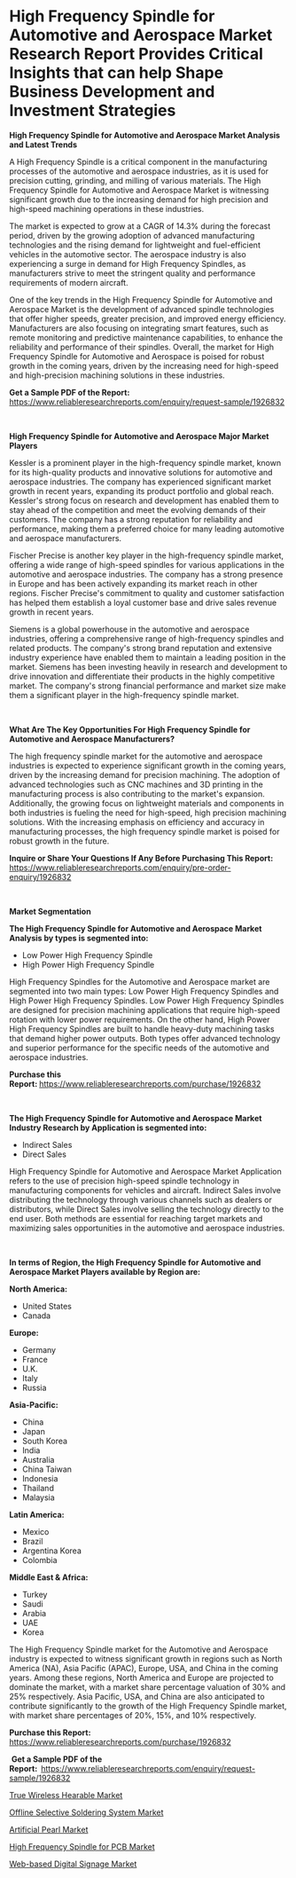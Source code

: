 <p><h1>High Frequency Spindle for Automotive and Aerospace Market Research Report Provides Critical Insights that can help Shape Business Development and Investment Strategies</h1></p><p><strong>High Frequency Spindle for Automotive and Aerospace Market Analysis and Latest Trends</strong></p>
<p><p>A High Frequency Spindle is a critical component in the manufacturing processes of the automotive and aerospace industries, as it is used for precision cutting, grinding, and milling of various materials. The High Frequency Spindle for Automotive and Aerospace Market is witnessing significant growth due to the increasing demand for high precision and high-speed machining operations in these industries. </p><p>The market is expected to grow at a CAGR of 14.3% during the forecast period, driven by the growing adoption of advanced manufacturing technologies and the rising demand for lightweight and fuel-efficient vehicles in the automotive sector. The aerospace industry is also experiencing a surge in demand for High Frequency Spindles, as manufacturers strive to meet the stringent quality and performance requirements of modern aircraft. </p><p>One of the key trends in the High Frequency Spindle for Automotive and Aerospace Market is the development of advanced spindle technologies that offer higher speeds, greater precision, and improved energy efficiency. Manufacturers are also focusing on integrating smart features, such as remote monitoring and predictive maintenance capabilities, to enhance the reliability and performance of their spindles. Overall, the market for High Frequency Spindle for Automotive and Aerospace is poised for robust growth in the coming years, driven by the increasing need for high-speed and high-precision machining solutions in these industries.</p></p>
<p><strong>Get a Sample PDF of the Report:&nbsp;</strong> <a href="https://www.reliableresearchreports.com/enquiry/request-sample/1926832">https://www.reliableresearchreports.com/enquiry/request-sample/1926832</a></p>
<p>&nbsp;</p>
<p><strong>High Frequency Spindle for Automotive and Aerospace Major Market Players</strong></p>
<p><p>Kessler is a prominent player in the high-frequency spindle market, known for its high-quality products and innovative solutions for automotive and aerospace industries. The company has experienced significant market growth in recent years, expanding its product portfolio and global reach. Kessler's strong focus on research and development has enabled them to stay ahead of the competition and meet the evolving demands of their customers. The company has a strong reputation for reliability and performance, making them a preferred choice for many leading automotive and aerospace manufacturers.</p><p>Fischer Precise is another key player in the high-frequency spindle market, offering a wide range of high-speed spindles for various applications in the automotive and aerospace industries. The company has a strong presence in Europe and has been actively expanding its market reach in other regions. Fischer Precise's commitment to quality and customer satisfaction has helped them establish a loyal customer base and drive sales revenue growth in recent years.</p><p>Siemens is a global powerhouse in the automotive and aerospace industries, offering a comprehensive range of high-frequency spindles and related products. The company's strong brand reputation and extensive industry experience have enabled them to maintain a leading position in the market. Siemens has been investing heavily in research and development to drive innovation and differentiate their products in the highly competitive market. The company's strong financial performance and market size make them a significant player in the high-frequency spindle market.</p></p>
<p>&nbsp;</p>
<p><strong>What Are The Key Opportunities For High Frequency Spindle for Automotive and Aerospace Manufacturers?</strong></p>
<p><p>The high frequency spindle market for the automotive and aerospace industries is expected to experience significant growth in the coming years, driven by the increasing demand for precision machining. The adoption of advanced technologies such as CNC machines and 3D printing in the manufacturing process is also contributing to the market's expansion. Additionally, the growing focus on lightweight materials and components in both industries is fueling the need for high-speed, high precision machining solutions. With the increasing emphasis on efficiency and accuracy in manufacturing processes, the high frequency spindle market is poised for robust growth in the future.</p></p>
<p><strong>Inquire or Share Your Questions If Any Before Purchasing This Report:</strong> <a href="https://www.reliableresearchreports.com/enquiry/pre-order-enquiry/1926832">https://www.reliableresearchreports.com/enquiry/pre-order-enquiry/1926832</a></p>
<p>&nbsp;</p>
<p><strong>Market Segmentation</strong></p>
<p><strong>The High Frequency Spindle for Automotive and Aerospace Market Analysis by types is segmented into:</strong></p>
<p><ul><li>Low Power High Frequency Spindle</li><li>High Power High Frequency Spindle</li></ul></p>
<p><p>High Frequency Spindles for the Automotive and Aerospace market are segmented into two main types: Low Power High Frequency Spindles and High Power High Frequency Spindles. Low Power High Frequency Spindles are designed for precision machining applications that require high-speed rotation with lower power requirements. On the other hand, High Power High Frequency Spindles are built to handle heavy-duty machining tasks that demand higher power outputs. Both types offer advanced technology and superior performance for the specific needs of the automotive and aerospace industries.</p></p>
<p><strong>Purchase this Report:&nbsp;</strong><a href="https://www.reliableresearchreports.com/purchase/1926832">https://www.reliableresearchreports.com/purchase/1926832</a></p>
<p>&nbsp;</p>
<p><strong>The High Frequency Spindle for Automotive and Aerospace Market Industry Research by Application is segmented into:</strong></p>
<p><ul><li>Indirect Sales</li><li>Direct Sales</li></ul></p>
<p><p>High Frequency Spindle for Automotive and Aerospace Market Application refers to the use of precision high-speed spindle technology in manufacturing components for vehicles and aircraft. Indirect Sales involve distributing the technology through various channels such as dealers or distributors, while Direct Sales involve selling the technology directly to the end user. Both methods are essential for reaching target markets and maximizing sales opportunities in the automotive and aerospace industries.</p></p>
<p>&nbsp;</p>
<p><strong>In terms of Region, the High Frequency Spindle for Automotive and Aerospace Market Players available by Region are:</strong></p>
<p>
    <p> <strong> North America: </strong>
        <ul>
            <li>United States</li>
            <li>Canada</li>
        </ul>
        </p> 
    <p> <strong> Europe: </strong>
        <ul>
            <li>Germany</li>
            <li>France</li>
            <li>U.K.</li>
            <li>Italy</li>
            <li>Russia</li>
        </ul>
        </p> 
    <p> <strong> Asia-Pacific: </strong>
        <ul>
            <li>China</li>
            <li>Japan</li>
            <li>South Korea</li>
            <li>India</li>
            <li>Australia</li>
            <li>China Taiwan</li>
            <li>Indonesia</li>
            <li>Thailand</li>
            <li>Malaysia</li>
        </ul>
        </p> 
    <p> <strong> Latin America: </strong>
        <ul>
            <li>Mexico</li>
            <li>Brazil</li>
            <li>Argentina Korea</li>
            <li>Colombia</li>
        </ul>
        </p> 
    <p> <strong> Middle East & Africa: </strong>
        <ul>
            <li>Turkey</li>
            <li>Saudi</li>
            <li>Arabia</li>
            <li>UAE</li>
            <li>Korea</li>
        </ul>
    </p>
    </p>
<p><p>The High Frequency Spindle market for the Automotive and Aerospace industry is expected to witness significant growth in regions such as North America (NA), Asia Pacific (APAC), Europe, USA, and China in the coming years. Among these regions, North America and Europe are projected to dominate the market, with a market share percentage valuation of 30% and 25% respectively. Asia Pacific, USA, and China are also anticipated to contribute significantly to the growth of the High Frequency Spindle market, with market share percentages of 20%, 15%, and 10% respectively.</p></p>
<p><strong>Purchase this Report: </strong><a href="https://www.reliableresearchreports.com/purchase/1926832">https://www.reliableresearchreports.com/purchase/1926832</a></p>
<p>&nbsp;<strong>Get a Sample PDF of the Report:&nbsp;&nbsp;</strong><a href="https://www.reliableresearchreports.com/enquiry/request-sample/1926832">https://www.reliableresearchreports.com/enquiry/request-sample/1926832</a></p>
<p><strong></strong></p>
<p><p><a href="https://unruly-ladybug-44b.notion.site/True-Wireless-Hearable-Market-Challenges-Opportunities-and-Growth-Drivers-and-Major-Market-Player-42e6af5399b044d0bfa3c885cd7fcee3">True Wireless Hearable Market</a></p><p><a href="https://issuu.com/reportprime-2/docs/offline-selective-soldering-system-market-size-203">Offline Selective Soldering System Market</a></p><p><a href="https://view.publitas.com/reportprime-1/artificial-pearl-market-size-global-industry-overview-market-segmentation-and-forecast-2024-to-2031/">Artificial Pearl Market</a></p><p><a href="https://github.com/Sherrillcrooksxa8i18ucf2m/Market-Research-Report-List-1/blob/main/high-frequency-spindle-for-pcb-market.md">High Frequency Spindle for PCB Market</a></p><p><a href="https://cute-banjo-8ca.notion.site/Web-based-Digital-Signage-Market-Insights-Market-Players-and-Forecast-Till-2031-e9ef09a045274306937257d878ebf734">Web-based Digital Signage Market</a></p></p>